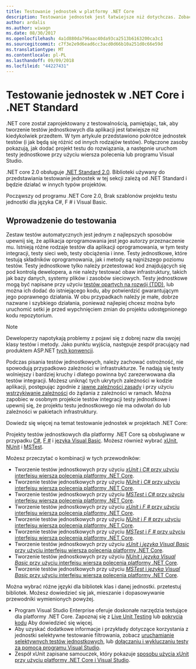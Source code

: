 ```yaml
---
title: Testowanie jednostek w platformy .NET Core
description: Testowanie jednostek jest łatwiejsze niż dotychczas. Zobacz, jak używać testowanie jednostek w projektach .NET Core i .NET Standard.
author: ardalis
ms.author: wiwagn
ms.date: 08/30/2017
ms.openlocfilehash: 4a1d880da796aac40da93ca2513b6163200ca3c1
ms.sourcegitcommit: c7f3e2e9d6ead6cc3acd0d66b10a251d0c66e59d
ms.translationtype: MT
ms.contentlocale: pl-PL
ms.lasthandoff: 09/09/2018
ms.locfileid: "44227431"
---
```

# <a name="unit-testing-in-net-core-and-net-standard"></a>Testowanie jednostek w .NET Core i .NET Standard

.NET core został zaprojektowany z testowalnością, pamiętając, tak, aby tworzenie testów jednostkowych dla aplikacji jest łatwiejsze niż kiedykolwiek przedtem. W tym artykule przedstawiono pokrótce jednostek testów (i jak będą się różnić od innych rodzajów testów). Połączone zasoby pokazują, jak dodać projekt testu do rozwiązania, a następnie uruchom testy jednostkowe przy użyciu wiersza polecenia lub programu Visual Studio.

.NET core 2.0 obsługuje [.NET Standard 2.0](../../standard/net-standard.md). Biblioteki używany do przedstawiania testowanie jednostek w tej sekcji zależą od .NET Standard i będzie działać w innych typów projektów.

Począwszy od programu .NET Core 2.0, Brak szablonów projektu testu jednostki dla języka C#, F # i Visual Basic.

## <a name="getting-started-with-testing"></a>Wprowadzenie do testowania

Zestaw testów automatycznych jest jednym z najlepszych sposobów upewnij się, że aplikacja oprogramowania jest jego autorzy przeznaczenie mu. Istnieją różne rodzaje testów dla aplikacji oprogramowania, w tym testy integracji, testy sieci web, testy obciążenia i inne. Testy jednostkowe, które testują składników oprogramowania, jak i metody są najniższego poziomu testów. Testy jednostkowe tylko należy przetestować kod znajdujących się pod kontrolą dewelopera, a nie należy testować obaw infrastruktury, takich jak bazy danych, systemy plików i zasobów sieciowych. Testy jednostkowe mogą być napisane przy użyciu [testów opartych na rozwój (TDD)](http://deviq.com/test-driven-development/), lub można ich dodać do istniejącego kodu, aby potwierdzić gwarantującym jego poprawnego działania. W obu przypadkach należy je małe, dobrze nazwane i szybkiego działania, ponieważ najlepiej chcesz można było uruchomić setki je przed wypchnięciem zmian do projektu udostępnionego kodu repozytorium.

> [!NOTE]
> Deweloperzy napotykają problemy z pojawi się z dobrej nazw dla swojej klasy testów i metody. Jako punktu wyjścia, następuje zespół pracujący nad produktem ASP.NET [tych konwencji](https://github.com/aspnet/Home/wiki/Engineering-guidelines#unit-tests-and-functional-tests).

Podczas pisania testów jednostkowych, należy zachować ostrożność, nie spowodują przypadkowo zależności w infrastrukturze. Te nadają się testy wolniejszy i bardziej kruchy i dlatego powinna być zarezerwowana dla testów integracji. Możesz uniknąć tych ukrytych zależności w kodzie aplikacji, postępując zgodnie z [jawne zależności zasady](http://deviq.com/explicit-dependencies-principle/) i przy użyciu [wstrzykiwanie zależności](/aspnet/core/fundamentals/dependency-injection) do żądania z zależności w ramach. Można zapobiec w osobnym projekcie testów integracji testy jednostkowe i upewnij się, że projektu testu jednostkowego nie ma odwołań do lub zależności w pakietach infrastruktury.

Dowiedz się więcej na temat testowanie jednostek w projektach .NET Core:

Projekty testów jednostkowych dla platformy .NET Core są obsługiwane w przypadku [C#](../../csharp/index.md), [F #](../../fsharp/index.md) i [języka Visual Basic](../../visual-basic/index.md). Możesz również wybrać [xUnit](http://xunit.github.io), [NUnit](http://nunit.org) i [MSTest](https://github.com/Microsoft/vstest-docs).

Możesz przeczytać o kombinacji w tych przewodników:

* Tworzenie testów jednostkowych przy użyciu [ *xUnit* i *C#* przy użyciu interfejsu wiersza polecenia platformy .NET Core](unit-testing-with-dotnet-test.md).
* Tworzenie testów jednostkowych przy użyciu [ *NUnit* i *C#* przy użyciu interfejsu wiersza polecenia platformy .NET Core](unit-testing-with-nunit.md).
* Tworzenie testów jednostkowych przy użyciu [ *MSTest* i *C#* przy użyciu interfejsu wiersza polecenia platformy .NET Core](unit-testing-with-mstest.md).
* Tworzenie testów jednostkowych przy użyciu [ *xUnit* i *F #* przy użyciu interfejsu wiersza polecenia platformy .NET Core](unit-testing-fsharp-with-dotnet-test.md).
* Tworzenie testów jednostkowych przy użyciu [ *NUnit* i *F #* przy użyciu interfejsu wiersza polecenia platformy .NET Core](unit-testing-fsharp-with-nunit.md).
* Tworzenie testów jednostkowych przy użyciu [ *MSTest* i *F #* przy użyciu interfejsu wiersza polecenia platformy .NET Core](unit-testing-fsharp-with-mstest.md).
* Tworzenie testów jednostkowych przy użyciu [ *xUnit* i *języka Visual Basic* przy użyciu interfejsu wiersza polecenia platformy .NET Core](unit-testing-visual-basic-with-dotnet-test.md).
* Tworzenie testów jednostkowych przy użyciu [ *NUnit* i *języka Visual Basic* przy użyciu interfejsu wiersza polecenia platformy .NET Core](unit-testing-visual-basic-with-nunit.md).
* Tworzenie testów jednostkowych przy użyciu [ *MSTest* i *języka Visual Basic* przy użyciu interfejsu wiersza polecenia platformy .NET Core](unit-testing-visual-basic-with-mstest.md).

Można wybrać różne języki dla bibliotek klas i danej jednostki. przetestuj bibliotek. Możesz dowiedzieć się jak, mieszanie i dopasowywanie przewodniki wymienionych powyżej.

* Program Visual Studio Enterprise oferuje doskonałe narzędzia testujące dla platformy .NET Core. Zapoznaj się z [Live Unit Testing](/visualstudio/test/live-unit-testing) lub [pokrycia kodu](https://github.com/Microsoft/vstest-docs/blob/master/docs/analyze.md#working-with-code-coverage) Aby dowiedzieć się więcej.
* Aby uzyskać dodatkowe informacje i przykłady dotyczące korzystania z jednostki selektywne testowanie filtrowania, zobacz [uruchamianie selektywnych testów jednostkowych](selective-unit-tests.md), lub [dołączaniu i wykluczaniu testy za pomocą programu Visual Studio](/visualstudio/test/live-unit-testing#include-and-exclude-test-projects-and-test-methods).
* Zespół xUnit zapisane samouczek, który pokazuje [sposobu użycia xUnit przy użyciu platformy .NET Core i Visual Studio](http://xunit.github.io/docs/getting-started-dotnet-core.html).
